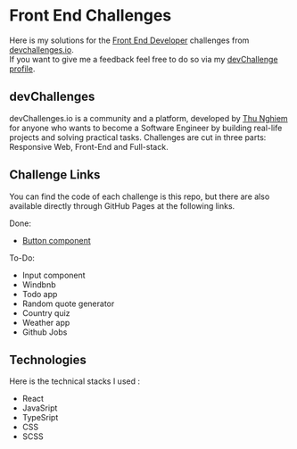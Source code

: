 # Front End Challenges

Here is my solutions for the [Front End Developer](https://devchallenges.io/paths/front-end-developer) challenges from [devchallenges.io](https://devchallenges.io/).  
If you want to give me a feedback feel free to do so via my [devChallenge profile](https://devchallenges.io/portfolio/yPerrot).


## devChallenges

devChallenges.io is a community and a platform, developed by [Thu Nghiem](https://twitter.com/thunghiemdinh) for anyone who wants to become a Software Engineer by building real-life projects and solving practical tasks. Challenges are cut in three parts: Responsive Web, Front-End and Full-stack. 

## Challenge Links

You can find the code of each challenge is this repo, but there are also available directly through GitHub Pages at the following links.

Done:
 - [Button component](https://profound-bavarois-a197bf.netlify.app/)

To-Do:
 - Input component
 - Windbnb
 - Todo app
 - Random quote generator
 - Country quiz
 - Weather app
 - Github Jobs

## Technologies 

Here is the technical stacks I used : 
 - React
 - JavaSript 
 - TypeSript 
 - CSS
 - SCSS
 